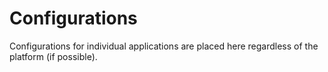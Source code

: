 # Configurations

Configurations for individual applications are placed here regardless of the platform (if possible).
